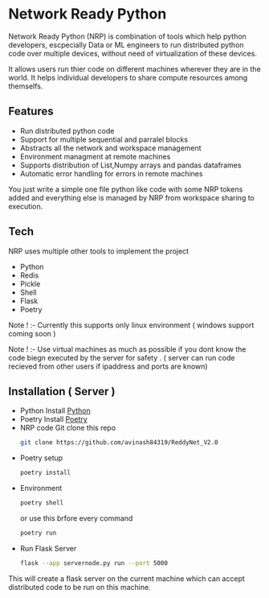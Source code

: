 # Network Ready Python


Network Ready Python (NRP) is combination of tools which help python developers, escpecially Data or ML engineers to run distributed python code over multiple devices, without need of virtualization of these devices.

It allows users run thier code on different machines wherever they are in the world. It helps individual developers to share compute resources among themselfs.

## Features

- Run distributed python code
- Support for multiple sequential and parralel blocks
- Abstracts all the network and workspace management
- Environment managment at remote machines
- Supports distribution of List,Numpy arrays and pandas dataframes
- Automatic error handling for errors in remote machines

You just write a simple one file python like code with some NRP tokens added and everything else is managed by NRP from workspace sharing to execution.

## Tech

NRP uses multiple other tools to implement the project

- Python
- Redis
- Pickle
- Shell
- Flask
- Poetry

Note ! :- Currently this supports only linux environment ( windows support coming soon )

Note ! :- Use virtual machines as much as possible if you dont know the code biegn executed by the server for safety . ( server can run code recieved from other users if ipaddress and ports are known)

## Installation ( Server )

- Python
   Install [Python]
- Poetry
   Install [Poetry]
- NRP code
  Git clone this repo
    ```sh
    git clone https://github.com/avinash84319/ReddyNet_V2.0
    ```
- Poetry setup
     ```sh
     poetry install
     ```
- Environment
    ```sh
    poetry shell
    ```
    or use this brfore every command
    ```sh
    poetry run
    ```
- Run Flask Server
    ```sh
    flask --app servernode.py run --port 5000
    ```
This will create a flask server on the current machine which can accept distributed code to be run on this machine.


    
    
 

[Python]:https://www.python.org/downloads/
[Poetry]:https://python-poetry.org/docs/#installation
